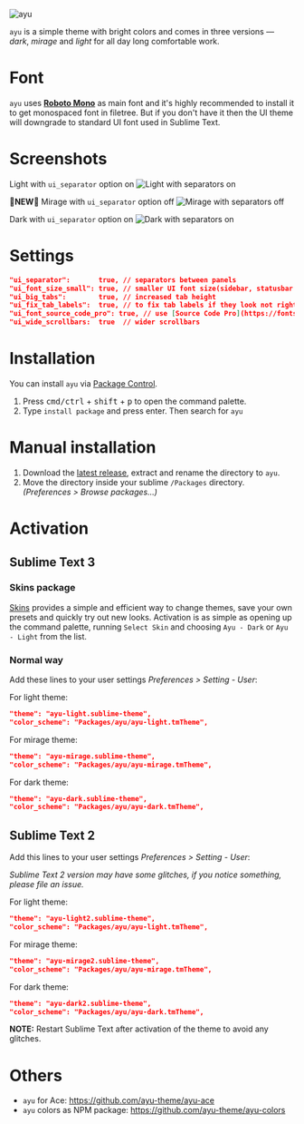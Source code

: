 ![ayu](http://i.imgur.com/b3etBQX.png)

`ayu` is a simple theme with bright colors and comes in three versions — *dark*, *mirage* and *light* for all day long comfortable work.

# Font

`ayu` uses [__Roboto Mono__](https://www.google.com/fonts/specimen/Roboto+Mono) as main font and it's highly recommended to install it to get monospaced font in filetree. But if you don't have it then the UI theme will downgrade to standard UI font used in Sublime Text.

# Screenshots

Light with `ui_separator` option on
![Light with separators on](http://i.imgur.com/AJbChTB.png)

🎉**NEW**🎉 Mirage with `ui_separator` option off
![Mirage with separators off](http://i.imgur.com/3kkWv8k.png)

Dark with `ui_separator` option on
![Dark with separators on](http://i.imgur.com/bbH1K5O.png)

# Settings

```json
"ui_separator":       true, // separators between panels
"ui_font_size_small": true, // smaller UI font size(sidebar, statusbar etc)
"ui_big_tabs":        true, // increased tab height
"ui_fix_tab_labels":  true, // to fix tab labels if they look not right
"ui_font_source_code_pro": true, // use [Source Code Pro](https://fonts.google.com/specimen/Source+Code+Pro) for UI
"ui_wide_scrollbars:  true  // wider scrollbars
```

# Installation

You can install `ayu` via [Package Control](https://packagecontrol.io/).

1. Press <kbd>cmd/ctrl</kbd> + <kbd>shift</kbd> + <kbd>p</kbd> to open the command palette.
2. Type `install package` and press enter. Then search for `ayu`

# Manual installation

1. Download the [latest release](https://github.com/dempfi/ayu/releases/latest), extract and rename the directory to `ayu`.
2. Move the directory inside your sublime `/Packages` directory. *(Preferences > Browse packages...)*

# Activation
## Sublime Text 3
### Skins package
[Skins](https://packagecontrol.io/packages/Skins) provides a simple and efficient way to change themes, save your own presets and quickly try out new looks. Activation is as simple as opening up the command palette, running `Select Skin` and choosing `Ayu - Dark` or `Ayu - Light` from the list.

### Normal way
Add these lines to your user settings *Preferences > Setting - User*:

For light theme:
```json
"theme": "ayu-light.sublime-theme",
"color_scheme": "Packages/ayu/ayu-light.tmTheme",
```

For mirage theme:
```json
"theme": "ayu-mirage.sublime-theme",
"color_scheme": "Packages/ayu/ayu-mirage.tmTheme",
```

For dark theme:
```json
"theme": "ayu-dark.sublime-theme",
"color_scheme": "Packages/ayu/ayu-dark.tmTheme",
```

## Sublime Text 2
Add this lines to your user settings *Preferences > Setting - User*:

_Sublime Text 2 version may have some glitches, if you notice something, please file an issue._

For light theme:
```json
"theme": "ayu-light2.sublime-theme",
"color_scheme": "Packages/ayu/ayu-light.tmTheme",
```

For mirage theme:
```json
"theme": "ayu-mirage2.sublime-theme",
"color_scheme": "Packages/ayu/ayu-mirage.tmTheme",
```

For dark theme:
```json
"theme": "ayu-dark2.sublime-theme",
"color_scheme": "Packages/ayu/ayu-dark.tmTheme",
```

**NOTE:** Restart Sublime Text after activation of the theme to avoid any glitches.

# Others

- `ayu` for Ace: https://github.com/ayu-theme/ayu-ace
- `ayu` colors as NPM package: https://github.com/ayu-theme/ayu-colors
